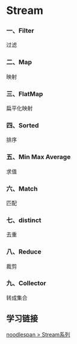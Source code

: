 # Stream

### 一、Filter

过滤

### 二、Map

映射

### 三、FlatMap

扁平化映射

### 四、Sorted

排序

### 五、Min Max Average

求值

### 六、Match

匹配

### 七、distinct

去重

### 八、Reduce

裁剪

### 九、Collector

转成集合

## 学习链接

[noodlespan > Stream系列](https://space.bilibili.com/372774607/channel/detail?cid=98302)